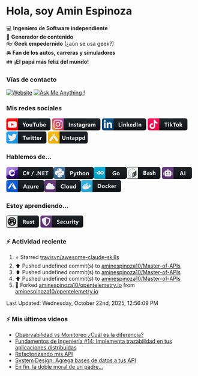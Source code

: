 # Hola, soy Amin Espinoza

:computer: **Ingeniero de Software independiente**  
:pencil: **Generador de contenido**  
:eyeglasses: **Geek empedernido** (¿aún se usa geek?)  
:oncoming_automobile: **Fan de los autos, carreras y simuladores**  
:family: **¡El papá más feliz del mundo!**

### Vías de contacto

[![Website](https://img.shields.io/badge/aminespinoza.com-up-green?style=for-the-badge)][website]
[![Ask Me Anything !](https://img.shields.io/badge/Ask%20me-anything-1abc9c.svg?style=for-the-badge)](https://calendly.com/aminespinoza/consultoria)

### Mis redes sociales
[<img src="./assets/social/youtube.png"/>][youtube]
[<img src="./assets/social/instagram.png"/>][instagram]
[<img src="./assets/social/linkedin.png"/>][linkedin]
[<img src="./assets/social/tiktok.png"/>][linkedin]
[<img src="./assets/social/twitter.png"/>][twitter]
[<img src="./assets/social/untappd.png"/>][untappd]

### Hablemos de...
<img src="./assets/tech/csharp_dotnet.png"/><img src="./assets/tech/python.png"/><img src="./assets/tech/go.png"/><img src="./assets/tech/bash.png"/>
<img src="./assets/tech/ai.png"/><img src="./assets/tech/azure.png"/><img src="./assets/tech/cloud.png"/><img src="./assets/tech/docker.png"/>

### Estoy aprendiendo...
<img src="./assets/tech/rust.png"/> <img src="./assets/tech/security.png"/>


### :zap: Actividad reciente
<!--RECENT_ACTIVITY:start-->
1. ⭐ Starred [travisvn/awesome-claude-skills](https://github.com/travisvn/awesome-claude-skills)<br>
2. ⬆️ Pushed undefined commit(s) to [aminespinoza10/Master-of-APIs](https://github.com/aminespinoza10/Master-of-APIs)<br>
3. ⬆️ Pushed undefined commit(s) to [aminespinoza10/Master-of-APIs](https://github.com/aminespinoza10/Master-of-APIs)<br>
4. ⬆️ Pushed undefined commit(s) to [aminespinoza10/Master-of-APIs](https://github.com/aminespinoza10/Master-of-APIs)<br>
5. 🔱 Forked [aminespinoza10/opentelemetry.io](https://github.com/aminespinoza10/opentelemetry.io) from [aminespinoza10/opentelemetry.io](https://github.com/aminespinoza10/opentelemetry.io)<br>
<!--RECENT_ACTIVITY:end-->
<!--RECENT_ACTIVITY:last_update-->
Last Updated: Wednesday, October 22nd, 2025, 12:56:09 PM
<!--RECENT_ACTIVITY:last_update_end-->

### :zap: Mis últimos videos
<!-- YOUTUBE:START -->
- [Observabilidad vs Monitoreo ¿Cuál es la diferencia?](https://www.youtube.com/shorts/udACxdsToQY)
- [Fundamentos de Ingeniería #14: Implementa trazabilidad en tus aplicaciones distribuidas](https://www.youtube.com/shorts/bkPVxnx4br8)
- [Refactorizando mis API](https://www.youtube.com/watch?v=bFoAq2xEYXI)
- [System Design: Agrega bases de datos a tus API](https://www.youtube.com/watch?v=oZ0i6ilbo3g)
- [En fin, la doble moral de un padre...](https://www.youtube.com/shorts/LRQiC78Ry7k)
<!-- YOUTUBE:END -->


[website]: https://aminespinoza.com/
[twitter]: https://twitter.com/aminespinoza
[youtube]: https://www.youtube.com/c/AminEspinoza
[linkedin]: https://www.linkedin.com/in/amin-espinoza-71b24661/
[instagram]: https://www.instagram.com/aminespinoza10/
[untappd]: https://untappd.com/user/aminespinoza
